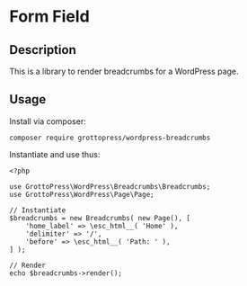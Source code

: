 # Form Field

## Description

This is a library to render breadcrumbs for a WordPress page.

## Usage

Install via composer:

`composer require grottopress/wordpress-breadcrumbs`

Instantiate and use thus:

    <?php

    use GrottoPress\WordPress\Breadcrumbs\Breadcrumbs;
    use GrottoPress\WordPress\Page\Page;

    // Instantiate
    $breadcrumbs = new Breadcrumbs( new Page(), [
        'home_label' => \esc_html__( 'Home' ),
        'delimiter' => '/',
        'before' => \esc_html__( 'Path: ' ),
    ] );

    // Render
    echo $breadcrumbs->render();

